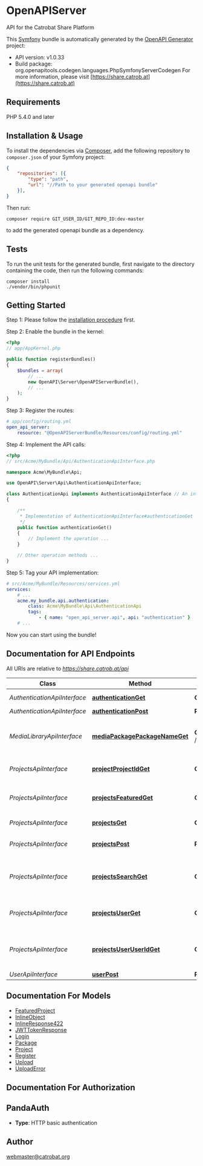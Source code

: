 # OpenAPIServer
API for the Catrobat Share Platform

This [Symfony](https://symfony.com/) bundle is automatically generated by the [OpenAPI Generator](https://openapi-generator.tech) project:

- API version: v1.0.33
- Build package: org.openapitools.codegen.languages.PhpSymfonyServerCodegen
For more information, please visit [https://share.catrob.at](https://share.catrob.at)

## Requirements

PHP 5.4.0 and later

## Installation & Usage

To install the dependencies via [Composer](http://getcomposer.org/), add the following repository to `composer.json` of your Symfony project:

```json
{
    "repositories": [{
        "type": "path",
        "url": "//Path to your generated openapi bundle"
    }],
}
```

Then run:

```
composer require GIT_USER_ID/GIT_REPO_ID:dev-master
```

to add the generated openapi bundle as a dependency.

## Tests

To run the unit tests for the generated bundle, first navigate to the directory containing the code, then run the following commands:

```
composer install
./vendor/bin/phpunit
```


## Getting Started

Step 1: Please follow the [installation procedure](#installation--usage) first.

Step 2: Enable the bundle in the kernel:

```php
<?php
// app/AppKernel.php

public function registerBundles()
{
    $bundles = array(
        // ...
        new OpenAPI\Server\OpenAPIServerBundle(),
        // ...
    );
}
```

Step 3: Register the routes:

```yaml
# app/config/routing.yml
open_api_server:
    resource: "@OpenAPIServerBundle/Resources/config/routing.yml"
```

Step 4: Implement the API calls:

```php
<?php
// src/Acme/MyBundle/Api/AuthenticationApiInterface.php

namespace Acme\MyBundle\Api;

use OpenAPI\Server\Api\AuthenticationApiInterface;

class AuthenticationApi implements AuthenticationApiInterface // An interface is autogenerated
{

    /**
     * Implementation of AuthenticationApiInterface#authenticationGet
     */
    public function authenticationGet()
    {
        // Implement the operation ...
    }

    // Other operation methods ...
}
```

Step 5: Tag your API implementation:

```yaml
# src/Acme/MyBundle/Resources/services.yml
services:
    # ...
    acme.my_bundle.api.authentication:
        class: Acme\MyBundle\Api\AuthenticationApi
        tags:
            - { name: "open_api_server.api", api: "authentication" }
    # ...
```

Now you can start using the bundle!


## Documentation for API Endpoints

All URIs are relative to *https://share.catrob.at/api*

Class | Method | HTTP request | Description
------------ | ------------- | ------------- | -------------
*AuthenticationApiInterface* | [**authenticationGet**](Resources/docs/Api/AuthenticationApiInterface.md#authenticationget) | **GET** /authentication | Check Token
*AuthenticationApiInterface* | [**authenticationPost**](Resources/docs/Api/AuthenticationApiInterface.md#authenticationpost) | **POST** /authentication | Login
*MediaLibraryApiInterface* | [**mediaPackagePackageNameGet**](Resources/docs/Api/MediaLibraryApiInterface.md#mediapackagepackagenameget) | **GET** /media/package/{package_name} | Get media-library asstes of a named package
*ProjectsApiInterface* | [**projectProjectIdGet**](Resources/docs/Api/ProjectsApiInterface.md#projectprojectidget) | **GET** /project/{project_id} | Get the information of a project
*ProjectsApiInterface* | [**projectsFeaturedGet**](Resources/docs/Api/ProjectsApiInterface.md#projectsfeaturedget) | **GET** /projects/featured | Get the currently featured projects
*ProjectsApiInterface* | [**projectsGet**](Resources/docs/Api/ProjectsApiInterface.md#projectsget) | **GET** /projects | Get projects
*ProjectsApiInterface* | [**projectsPost**](Resources/docs/Api/ProjectsApiInterface.md#projectspost) | **POST** /projects | Upload a catrobat project
*ProjectsApiInterface* | [**projectsSearchGet**](Resources/docs/Api/ProjectsApiInterface.md#projectssearchget) | **GET** /projects/search | Search for projects associated with a keywords
*ProjectsApiInterface* | [**projectsUserGet**](Resources/docs/Api/ProjectsApiInterface.md#projectsuserget) | **GET** /projects/user/ | Get the projects of the logged in user
*ProjectsApiInterface* | [**projectsUserUserIdGet**](Resources/docs/Api/ProjectsApiInterface.md#projectsuseruseridget) | **GET** /projects/user/{user_id} | Get the public projects of a given user
*UserApiInterface* | [**userPost**](Resources/docs/Api/UserApiInterface.md#userpost) | **POST** /user | Register


## Documentation For Models

 - [FeaturedProject](Resources/docs/Model/FeaturedProject.md)
 - [InlineObject](Resources/docs/Model/InlineObject.md)
 - [InlineResponse422](Resources/docs/Model/InlineResponse422.md)
 - [JWTTokenResponse](Resources/docs/Model/JWTTokenResponse.md)
 - [Login](Resources/docs/Model/Login.md)
 - [Package](Resources/docs/Model/Package.md)
 - [Project](Resources/docs/Model/Project.md)
 - [Register](Resources/docs/Model/Register.md)
 - [Upload](Resources/docs/Model/Upload.md)
 - [UploadError](Resources/docs/Model/UploadError.md)


## Documentation For Authorization


## PandaAuth

- **Type**: HTTP basic authentication


## Author

webmaster@catrobat.org


